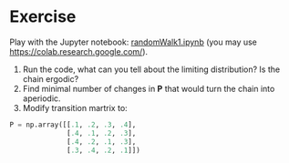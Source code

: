 # Exercise


Play with the Jupyter notebook: [randomWalk1.ipynb](randomWalk1.ipynb) (you may use https://colab.research.google.com/).

1. Run the code, what can you tell about the limiting distribution? Is the chain ergodic?
2. Find minimal number of changes in  **P** that would turn the chain into aperiodic.
3. Modify transition martrix to:
```python
P = np.array([[.1, .2, .3, .4],
              [.4, .1, .2, .3],
              [.4, .2, .1, .3],
              [.3, .4, .2, .1]])
```

